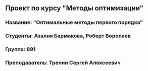 ## Проект по курсу "Методы оптимизации"

### Название: "Оптимальные методы первого порядка"

### Студенты: Азалия Бармакова, Роберт Воропаев

### Группа: 691

### Преподаватель: Тренин Сергей Алексеевич
